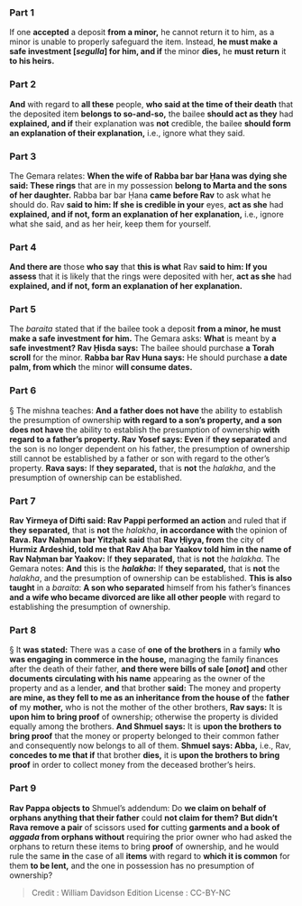 
### Part 1
If one <b>accepted</b> a deposit <b>from a minor,</b> he cannot return it to him, as a minor is unable to properly safeguard the item. Instead, <b>he must make a safe investment [<i>segulla</i>] for him, and if</b> the minor <b>dies,</b> he <b>must return</b> it <b>to his heirs.</b>

### Part 2
<b>And</b> with regard to <b>all these</b> people, <b>who said at the time of their death</b> that the deposited item <b>belongs to so-and-so,</b> the bailee <b>should act as they</b> had <b>explained, and if</b> their explanation was <b>not</b> credible, the bailee <b>should form an explanation of their explanation,</b> i.e., ignore what they said.

### Part 3
The Gemara relates: <b>When the wife of Rabba bar bar Ḥana was dying she said: These rings</b> that are in my possession <b>belong to Marta and the sons of her daughter.</b> Rabba bar bar Ḥana <b>came before Rav</b> to ask what he should do. Rav <b>said to him: If she is credible in your</b> eyes, <b>act as she</b> had <b>explained, and if not, form an explanation of her explanation,</b> i.e., ignore what she said, and as her heir, keep them for yourself.

### Part 4
<b>And there are</b> those <b>who say</b> that <b>this is what</b> Rav <b>said to him: If you assess</b> that it is likely that the rings were deposited with her, <b>act as she</b> had <b>explained, and if not, form an explanation of her explanation.</b>

### Part 5
The <i>baraita</i> stated that if the bailee took a deposit <b>from a minor, he must make a safe investment for him.</b> The Gemara asks: <b>What</b> is meant by <b>a safe investment? Rav Ḥisda says:</b> The bailee should purchase <b>a Torah scroll</b> for the minor. <b>Rabba bar Rav Huna says:</b> He should purchase <b>a date palm, from which</b> the minor <b>will consume dates.</b>

### Part 6
§ The mishna teaches: <b>And a father does not have</b> the ability to establish the presumption of ownership <b>with regard to a son’s property, and a son does not have</b> the ability to establish the presumption of ownership <b>with regard to a father’s property. Rav Yosef says: Even</b> if <b>they separated</b> and the son is no longer dependent on his father, the presumption of ownership still cannot be established by a father or son with regard to the other’s property. <b>Rava says:</b> If <b>they separated,</b> that is <b>not</b> the <i>halakha</i>, and the presumption of ownership can be established.

### Part 7
<b>Rav Yirmeya of Difti said: Rav Pappi performed an action</b> and ruled that if <b>they separated,</b> that is <b>not</b> the <i>halakha</i>, <b>in accordance with</b> the opinion of <b>Rava. Rav Naḥman bar Yitzḥak said</b> that <b>Rav Ḥiyya, from</b> the city of <b>Hurmiz Ardeshid, told me that Rav Aḥa bar Yaakov told him in the name of Rav Naḥman bar Yaakov:</b> If <b>they separated,</b> that is <b>not</b> the <i>halakha</i>. The Gemara notes: <b>And</b> this is the <b><i>halakha</i>:</b> If <b>they separated,</b> that is <b>not</b> the <i>halakha</i>, and the presumption of ownership can be established. <b>This is also taught</b> in a <i>baraita</i>: <b>A son who separated</b> himself from his father’s finances <b>and a wife who became divorced are like all other people</b> with regard to establishing the presumption of ownership.

### Part 8
§ It <b>was stated:</b> There was a case of <b>one of the brothers</b> in a family <b>who was engaging in commerce in the house,</b> managing the family finances after the death of their father, <b>and there were bills of sale [<i>onot</i>] and</b> other <b>documents circulating with his name</b> appearing as the owner of the property and as a lender, <b>and</b> that brother <b>said:</b> The money and property <b>are mine, as they fell to me as an inheritance from the house of</b> the <b>father of</b> my <b>mother,</b> who is not the mother of the other brothers, <b>Rav says:</b> It is <b>upon him to bring proof</b> of ownership; otherwise the property is divided equally among the brothers. <b>And Shmuel says:</b> It is <b>upon the brothers to bring proof</b> that the money or property belonged to their common father and consequently now belongs to all of them. <b>Shmuel says: Abba,</b> i.e., Rav, <b>concedes to me that if</b> that brother <b>dies,</b> it is <b>upon the brothers to bring proof</b> in order to collect money from the deceased brother’s heirs.

### Part 9
<b>Rav Pappa objects to</b> Shmuel’s addendum: Do <b>we claim on behalf of orphans anything that their father</b> could <b>not claim for them? But didn’t Rava remove a pair</b> of scissors used <b>for</b> cutting <b>garments and a book of <i>aggada</i> from orphans without</b> requiring the prior owner who had asked the orphans to return these items to bring <b>proof</b> of ownership, and he would rule the same <b>in</b> the case of all <b>items</b> with regard to <b>which it is common</b> for them <b>to be lent,</b> and the one in possession has no presumption of ownership?

>Credit : William Davidson Edition
>License : CC-BY-NC